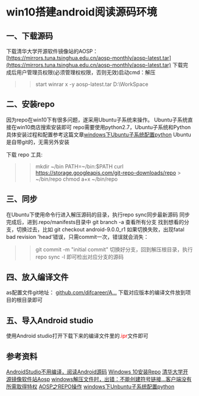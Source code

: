 # win10搭建android阅读源码环境

## 一、下载源码

下载清华大学开源软件镜像站的AOSP：[https://mirrors.tuna.tsinghua.edu.cn/aosp-monthly/aosp-latest.tar](https://mirrors.tuna.tsinghua.edu.cn/aosp-monthly/aosp-latest.tar)
下载完成后用户管理员权限(必须管理权权限，否则无效)启动cmd：解压
>>start winrar x -y aosp-latest.tar D:\WorkSpace

## 二、安装repo

因为repo在win10下有很多问题，遂采用Ubuntu子系统来操作。
Ubuntu子系统直接在win10商店搜索安装即可
repo需要使用python2.7，Ubuntu子系统和Python具体安装过程和配置参考这篇文章[windows下Ubuntu子系统配置python](https://www.cnblogs.com/howxcheng/p/10497555.html)
Ubuntu是自带git的，无需另外安装

下载 repo 工具:

>>mkdir ~/bin
PATH=~/bin:$PATH
curl https://storage.googleapis.com/git-repo-downloads/repo > ~/bin/repo
chmod a+x ~/bin/repo

## 三、同步

在Ubuntu下使用命令行进入解压源码的目录，执行repo sync同步最新源码
同步完成后，进到.repo/manifests目录中
git branch -a 查看所有分支
找到想看的分支，切换过去，比如 git checkout android-9.0.0_r1
如果切换失败，出现fatal bad revision 'head'错误，只需commit一次，错误就会消失：
>>git commit -m "initial commit"
切换好分支，回到解压根目录，执行 repo sync -l 即可检出对应分支的源码

## 四、放入编译文件

as配置文件git地址： [github.com/difcareer/A…](https://github.com/difcareer/AndroidSourceReader)
下载对应版本的编译文件放到项目的根目录即可

## 五、导入Android studio

使用Android studio打开下载下来的编译文件里的<font color=red>.ipr</font>文件即可

## 参考资料

[AndroidStudio不用编译，阅读Android源码](https://juejin.im/post/5bd5c42ce51d457a9b6c8387)
[Windows 10安装Repo](https://chy.mobi/tool-used/windows-10-install-repo.html)
[清华大学开源镜像软件站Aosp](https://mirrors.tuna.tsinghua.edu.cn/help/AOSP/)
[windows解压文件时，出错：不能创建符号链接...客户端没有所需取得特权](https://blog.csdn.net/y601500359/article/details/80418765)
[AOSP之REPO操作](https://www.jianshu.com/p/358ea9c1c644)
[windows下Unbuntu子系统配置python](https://www.cnblogs.com/howxcheng/p/10497555.html)